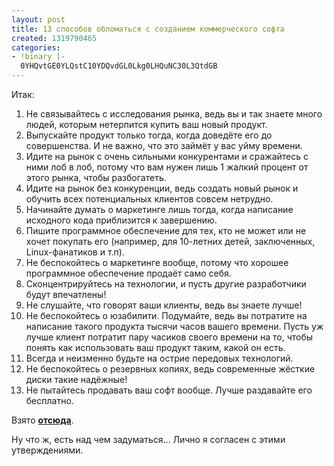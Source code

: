 ```yaml
---
layout: post
title: 13 способов обломаться с созданием коммерческого софта
created: 1319790465
categories:
- !binary |-
  0YHQvtGE0YLQstC10YDQvdGL0Lkg0LHQuNC30L3QtdGB
---
```

<!--break-->
Итак:

<ol>
  <li>Не связывайтесь с исследования рынка, ведь вы и так знаете много людей, которым нетерпится купить ваш новый продукт. </li>
  <li>Выпускайте продукт только тогда, когда доведёте его до совершенства. И не важно, что это займёт у вас уйму времени. </li>
  <li>Идите на рынок с очень сильными конкурентами и сражайтесь с ними лоб в лоб, потому что вам нужен лишь 1 жалкий процент от этого рынка, чтобы разбогатеть.</li>
  <li>Идите на рынок без конкуренции, ведь создать новый рынок и обучить всех потенциальных клиентов совсем нетрудно.</li>
  <li>Начинайте думать о маркетинге лишь тогда, когда написание исходного кода приблизится к завершению.</li>
  <li>Пишите программное обеспечение для тех, кто не может или не хочет покупать его (например, для 10-летних детей, заключенных, Linux-фанатиков и т.п).</li>
  <li>Не беспокойтесь о маркетинге вообще, потому что хорошее программное обеспечение продаёт само себя.</li>
  <li>Сконцентрируйтесь на технологии, и пусть другие разработчики будут впечатлены!</li>
  <li>Не слушайте, что говорят ваши клиенты, ведь вы знаете лучше!</li>
  <li>Не беспокойтесь о юзабилити. Подумайте, ведь вы потратите на написание такого продукта тысячи часов вашего времени. Пусть уж лучше клиент потратит пару часиков своего времени на то, чтобы понять как использовать ваш продукт таким, какой он есть.</li>
  <li>Всегда и неизменно будьте на острие передовых технологий.</li>
  <li>Не беспокойтесь о резервных копиях, ведь современные жёсткие диски такие надёжные!</li>
  <li>Не пытайтесь продавать ваш софт вообще. Лучше раздавайте его бесплатно.</li>
</ol>

Взято <strong><a href="http://successfulsoftware.net/2011/10/03/12-ways-to-fail-at-commercial-software/">отсюда</a></strong>.

Ну что ж, есть над чем задуматься... Лично я согласен с этими утверждениями.
